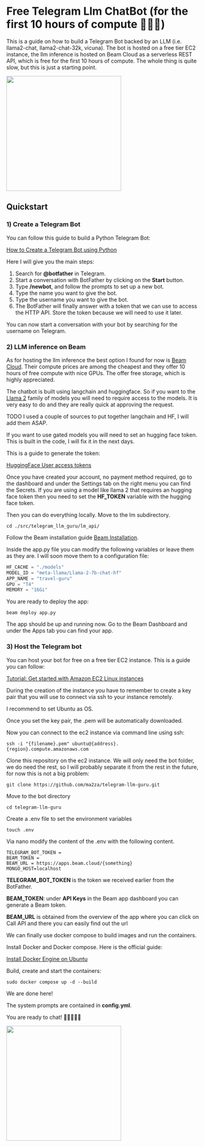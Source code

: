 # Free Telegram Llm ChatBot (for the first 10 hours of compute 🙇🏼‍♂️)

This is a guide on how to build a Telegram Bot backed by
an LLM (i.e. llama2-chat, llama2-chat-32k, vicuna). The bot is
hosted on a free tier EC2 instance, the llm inference is hosted on
Beam Cloud as a serverless REST API, which is free for the first
10 hours of compute. The whole thing is quite slow, but this is just
a starting point.

<img src="https://drive.google.com/uc?export=view&id=130x9x3F9KIn9Ki7d4Yc_SJk73vldaIMj" width="300">

## Quickstart

### 1) Create a Telegram Bot

You can follow this guide to build a Python Telegram Bot:

[How to Create a Telegram Bot using Python
](https://www.freecodecamp.org/news/how-to-create-a-telegram-bot-using-python/)

Here I will give you the main steps:

1) Search for **@botfather** in Telegram.
2) Start a conversation with BotFather by clicking on the **Start** button.
3) Type **/newbot**, and follow the prompts to set up a new bot.
4) Type the name you want to give the bot.
5) Type the username you want to give the bot.
6) The BotFather will finally answer with a token that we can use to access the HTTP API. Store the token because we
   will need to use it later.

You can now start a conversation with your bot
by searching for the username on Telegram.

### 2) LLM inference on Beam

As for hosting the llm inference the best option I found for now
is [Beam Cloud](https://www.beam.cloud/). Their compute prices are among the cheapest and
they offer 10 hours of free compute with nice GPUs. The offer free
storage, which is highly appreciated.

The chatbot is built using langchain and huggingface. So if you want
to the [Llama 2](https://huggingface.co/meta-llama/Llama-2-7b-chat) family of models you will need to require access to
the models.
It is very easy to do and they are really quick at approving the request.

TODO I used a couple of sources to put together langchain and HF,
I will add them ASAP.

If you want to use gated models you will need to set an hugging face token.
This is built in the code, I will fix it in the next days.

This is a guide to generate the token:

[HuggingFace User access tokens
](https://huggingface.co/docs/hub/security-tokens)

Once you have created your account, no payment method required,
go to the dashboard and under the Settings tab on the right
menu you can find the Secrets.
If you are using a model like llama 2 that requires an hugging face
token then you need to set the **HF_TOKEN** variable with the hugging face token.

Then you can do everything locally. Move to the
lm subdirectory.

```shell
cd ./src/telegram_llm_guru/lm_api/
```

Follow the Beam installation guide [Beam Installation](https://docs.beam.cloud/getting-started/installation).

Inside the app.py file you can modify the following
variables or leave them as they are. I will soon move them
to a configuration file:

```python
HF_CACHE = "./models"
MODEL_ID = "meta-llama/Llama-2-7b-chat-hf"
APP_NAME = "travel-guru"
GPU = "T4"
MEMORY = "16Gi"
```

You are ready to deploy the app:

```shell
beam deploy app.py
```

The app should be up and running now. Go to the Beam Dashboard
and under the Apps tab you can find your app.

### 3) Host the Telegram bot

You can host your bot for free on a free tier EC2 instance. This is
a guide you can follow:

[Tutorial: Get started with Amazon EC2 Linux instances](https://docs.aws.amazon.com/AWSEC2/latest/UserGuide/EC2_GetStarted.html)

During the creation of the instance you have to
remember to create a key pair that you will use to connect
via ssh to your instance remotely.

I recommend to set Ubuntu as OS.

Once you set the key pair, the .pem will be automatically downloaded.

Now you can connect to the ec2 instance via command line using ssh:

```shell
ssh -i "{filename}.pem" ubuntu@{address}.{region}.compute.amazonaws.com
```

Clone this repository on the ec2 instance. We will only need the bot folder, we do need the rest,
so I will probably separate it from the rest in the future, for now this is
not a big problem:

```shell
git clone https://github.com/ma2za/telegram-llm-guru.git
```

Move to the bot directory

```shell
cd telegram-llm-guru
```

Create a .env file to set the environment variables

```shell
touch .env
```

Via nano modify the content of the .env with the following content.

```shell
TELEGRAM_BOT_TOKEN =
BEAM_TOKEN =
BEAM_URL = https://apps.beam.cloud/{something}
MONGO_HOST=localhost
```

**TELEGRAM_BOT_TOKEN** is the token we received earlier from the BotFather.

**BEAM_TOKEN**: under **API Keys** in the Beam app dashboard
you can generate a Beam token.

**BEAM_URL** is obtained from the overview of the app
where you can click on Call API and there you can easily find out the url

We can finally use docker compose to build images and run the containers.

Install Docker and Docker compose. Here is the official guide:

[Install Docker Engine on Ubuntu
](https://docs.docker.com/engine/install/ubuntu/)

Build, create and start the containers:

```shell
sudo docker compose up -d --build
```

We are done here!

The system prompts are contained in **config.yml**.

You are ready to chat! 🚀🚀🚀🚀🚀

<img src="https://drive.google.com/uc?export=view&id=1EQt9KahzYwWEqOiQMaOrjpRxxZ2IsaoD" width="300">
